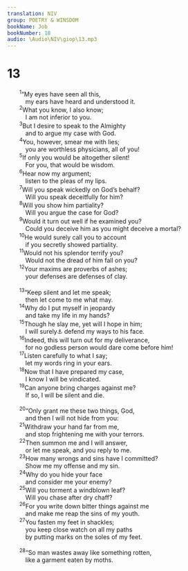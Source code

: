 ```yaml
---
translation: NIV
group: POETRY & WINSDOM
bookName: Job 
bookNumber: 18
audio: \Audio\NIV\giop\13.mp3
---
```


<div class="title"><h1>13</h1></div>
<span class="verse giop_13_1">  <sup>1</sup>“My eyes have seen all this, <br/>   my ears have heard and understood it. <br/></span>
<span class="verse giop_13_2">  <sup>2</sup>What you know, I also know; <br/>   I am not inferior to you. <br/></span>
<span class="verse giop_13_3">  <sup>3</sup>But I desire to speak to the Almighty <br/>   and to argue my case with God. <br/></span>
<span class="verse giop_13_4">  <sup>4</sup>You, however, smear me with lies; <br/>   you are worthless physicians, all of you! <br/></span>
<span class="verse giop_13_5">  <sup>5</sup>If only you would be altogether silent! <br/>   For you, that would be wisdom. <br/></span>
<span class="verse giop_13_6">  <sup>6</sup>Hear now my argument; <br/>   listen to the pleas of my lips. <br/></span>
<span class="verse giop_13_7">  <sup>7</sup>Will you speak wickedly on God’s behalf? <br/>   Will you speak deceitfully for him? <br/></span>
<span class="verse giop_13_8">  <sup>8</sup>Will you show him partiality? <br/>   Will you argue the case for God? <br/></span>
<span class="verse giop_13_9">  <sup>9</sup>Would it turn out well if he examined you? <br/>   Could you deceive him as you might deceive a mortal? <br/></span>
<span class="verse giop_13_10">  <sup>10</sup>He would surely call you to account <br/>   if you secretly showed partiality. <br/></span>
<span class="verse giop_13_11">  <sup>11</sup>Would not his splendor terrify you? <br/>   Would not the dread of him fall on you? <br/></span>
<span class="verse giop_13_12">  <sup>12</sup>Your maxims are proverbs of ashes; <br/>   your defenses are defenses of clay. <br/><br/></span>
<span class="verse giop_13_13">  <sup>13</sup>“Keep silent and let me speak; <br/>   then let come to me what may. <br/></span>
<span class="verse giop_13_14">  <sup>14</sup>Why do I put myself in jeopardy <br/>   and take my life in my hands? <br/></span>
<span class="verse giop_13_15">  <sup>15</sup>Though he slay me, yet will I hope in him; <br/>   I will surely<a data-toggle="tooltip" data-placement="bottom" title="Or He will surely slay me; I have no hope — / yet I will">⚓</a> defend my ways to his face. <br/></span>
<span class="verse giop_13_16">  <sup>16</sup>Indeed, this will turn out for my deliverance, <br/>   for no godless person would dare come before him! <br/></span>
<span class="verse giop_13_17">  <sup>17</sup>Listen carefully to what I say; <br/>   let my words ring in your ears. <br/></span>
<span class="verse giop_13_18">  <sup>18</sup>Now that I have prepared my case, <br/>   I know I will be vindicated. <br/></span>
<span class="verse giop_13_19">  <sup>19</sup>Can anyone bring charges against me? <br/>   If so, I will be silent and die. <br/><br/></span>
<span class="verse giop_13_20">  <sup>20</sup>“Only grant me these two things, God, <br/>   and then I will not hide from you: <br/></span>
<span class="verse giop_13_21">  <sup>21</sup>Withdraw your hand far from me, <br/>   and stop frightening me with your terrors. <br/></span>
<span class="verse giop_13_22">  <sup>22</sup>Then summon me and I will answer, <br/>   or let me speak, and you reply to me. <br/></span>
<span class="verse giop_13_23">  <sup>23</sup>How many wrongs and sins have I committed? <br/>   Show me my offense and my sin. <br/></span>
<span class="verse giop_13_24">  <sup>24</sup>Why do you hide your face <br/>   and consider me your enemy? <br/></span>
<span class="verse giop_13_25">  <sup>25</sup>Will you torment a windblown leaf? <br/>   Will you chase after dry chaff? <br/></span>
<span class="verse giop_13_26">  <sup>26</sup>For you write down bitter things against me <br/>   and make me reap the sins of my youth. <br/></span>
<span class="verse giop_13_27">  <sup>27</sup>You fasten my feet in shackles; <br/>   you keep close watch on all my paths <br/>   by putting marks on the soles of my feet. <br/><br/></span>
<span class="verse giop_13_28">  <sup>28</sup>“So man wastes away like something rotten, <br/>   like a garment eaten by moths. <br/><br/></span>
